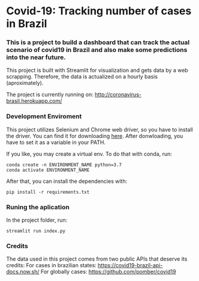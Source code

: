 # Covid-19: Tracking number of cases in Brazil

### This is a project to build a dashboard that can track the actual scenario of covid19 in Brazil and also make some predictions into the near future.

This project is built with Streamlit for visualization and gets data by a web scrapping. Therefore, the data is actualized on a hourly basis (aproximately).

The project is currently running on: http://coronavirus-brasil.herokuapp.com/

### Development Enviroment

This project utilizes Selenium and Chrome web driver, so you have to install the driver. You can find it for downloading [here](https://chromedriver.chromium.org/downloads). After donwloading, you have to set it as a variable in your PATH.

If you like, you may create a virtual env. To do that with conda, run:
```
conda create -n ENVIRONMENT_NAME python=3.7
conda activate ENVIRONMENT_NAME
```

After that, you can install the dependencies with:
```
pip install -r requirements.txt
```

### Runing the aplication

In the project folder, run:
```
streamlit run index.py
```

### Credits

The data used in this project comes from two public APIs that deserve its credits:
For cases in brazilian states: https://covid19-brazil-api-docs.now.sh/
For globally cases: https://github.com/pomber/covid19




